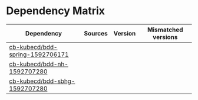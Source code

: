 # Dependency Matrix

Dependency | Sources | Version | Mismatched versions
---------- | ------- | ------- | -------------------
[cb-kubecd/bdd-spring-1592706171](https://github.com/cb-kubecd/bdd-spring-1592706171.git) |  | []() | 
[cb-kubecd/bdd-nh-1592707280](https://github.com/cb-kubecd/bdd-nh-1592707280.git) |  | []() | 
[cb-kubecd/bdd-sbhg-1592707280](https://github.com/cb-kubecd/bdd-sbhg-1592707280.git) |  | []() | 
